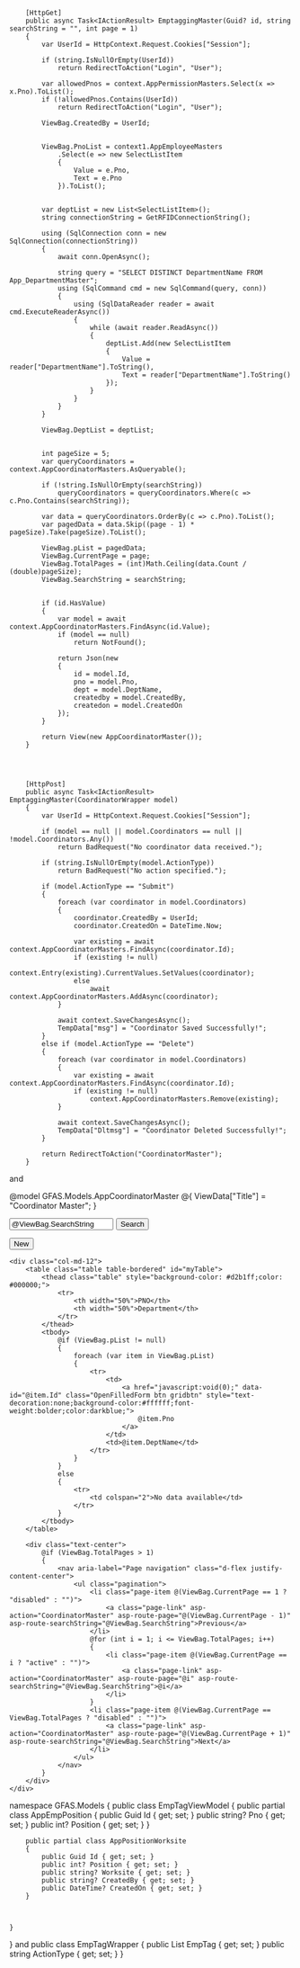    
        [HttpGet]
        public async Task<IActionResult> EmptaggingMaster(Guid? id, string searchString = "", int page = 1)
        {
            var UserId = HttpContext.Request.Cookies["Session"];

            if (string.IsNullOrEmpty(UserId))
                return RedirectToAction("Login", "User");

            var allowedPnos = context.AppPermissionMasters.Select(x => x.Pno).ToList();
            if (!allowedPnos.Contains(UserId))
                return RedirectToAction("Login", "User");

            ViewBag.CreatedBy = UserId;

    
            ViewBag.PnoList = context1.AppEmployeeMasters
                .Select(e => new SelectListItem
                {
                    Value = e.Pno,
                    Text = e.Pno
                }).ToList();

   
            var deptList = new List<SelectListItem>();
            string connectionString = GetRFIDConnectionString();

            using (SqlConnection conn = new SqlConnection(connectionString))
            {
                await conn.OpenAsync();

                string query = "SELECT DISTINCT DepartmentName FROM App_DepartmentMaster";
                using (SqlCommand cmd = new SqlCommand(query, conn))
                {
                    using (SqlDataReader reader = await cmd.ExecuteReaderAsync())
                    {
                        while (await reader.ReadAsync())
                        {
                            deptList.Add(new SelectListItem
                            {
                                Value = reader["DepartmentName"].ToString(),
                                Text = reader["DepartmentName"].ToString()
                            });
                        }
                    }
                }
            }

            ViewBag.DeptList = deptList;

      
            int pageSize = 5;
            var queryCoordinators = context.AppCoordinatorMasters.AsQueryable();

            if (!string.IsNullOrEmpty(searchString))
                queryCoordinators = queryCoordinators.Where(c => c.Pno.Contains(searchString));

            var data = queryCoordinators.OrderBy(c => c.Pno).ToList();
            var pagedData = data.Skip((page - 1) * pageSize).Take(pageSize).ToList();

            ViewBag.pList = pagedData;
            ViewBag.CurrentPage = page;
            ViewBag.TotalPages = (int)Math.Ceiling(data.Count / (double)pageSize);
            ViewBag.SearchString = searchString;

 
            if (id.HasValue)
            {
                var model = await context.AppCoordinatorMasters.FindAsync(id.Value);
                if (model == null)
                    return NotFound();

                return Json(new
                {
                    id = model.Id,
                    pno = model.Pno,
                    dept = model.DeptName,
                    createdby = model.CreatedBy,
                    createdon = model.CreatedOn
                });
            }

            return View(new AppCoordinatorMaster());
        }




        [HttpPost]
        public async Task<IActionResult> EmptaggingMaster(CoordinatorWrapper model)
        {
            var UserId = HttpContext.Request.Cookies["Session"];

            if (model == null || model.Coordinators == null || !model.Coordinators.Any())
                return BadRequest("No coordinator data received.");

            if (string.IsNullOrEmpty(model.ActionType))
                return BadRequest("No action specified.");

            if (model.ActionType == "Submit")
            {
                foreach (var coordinator in model.Coordinators)
                {
                    coordinator.CreatedBy = UserId;
                    coordinator.CreatedOn = DateTime.Now;

                    var existing = await context.AppCoordinatorMasters.FindAsync(coordinator.Id);
                    if (existing != null)
                        context.Entry(existing).CurrentValues.SetValues(coordinator);
                    else
                        await context.AppCoordinatorMasters.AddAsync(coordinator);
                }

                await context.SaveChangesAsync();
                TempData["msg"] = "Coordinator Saved Successfully!";
            }
            else if (model.ActionType == "Delete")
            {
                foreach (var coordinator in model.Coordinators)
                {
                    var existing = await context.AppCoordinatorMasters.FindAsync(coordinator.Id);
                    if (existing != null)
                        context.AppCoordinatorMasters.Remove(existing);
                }

                await context.SaveChangesAsync();
                TempData["Dltmsg"] = "Coordinator Deleted Successfully!";
            }

            return RedirectToAction("CoordinatorMaster");
        }

and


@model GFAS.Models.AppCoordinatorMaster
@{
    ViewData["Title"] = "Coordinator Master";
}
<div class="card rounded-9">
    <div class="row align-items-center form-group">
        <div class="col-md-9">
            <form method="get" action="@Url.Action("CoordinatorMaster")" style="display:flex;">
                <div class="col-md-4">
                    <input type="text" name="SearchString" class="form-control" value="@ViewBag.SearchString" placeholder="Search by PNO ..." autocomplete="off" />
                </div>
                <div class="col-md-3" style="padding-left:1%;">
                    <button type="submit" class="btn btn-primary">Search</button>
                </div>
            </form>
        </div>
        <div class="col-md-3 mb-2 text-end">
            <button id="showFormButton2" class="btn btn-primary">New</button>
        </div>
    </div>

    <div class="col-md-12">
        <table class="table table-bordered" id="myTable">
            <thead class="table" style="background-color: #d2b1ff;color: #000000;">
                <tr>
                    <th width="50%">PNO</th>
                    <th width="50%">Department</th>
                </tr>
            </thead>
            <tbody>
                @if (ViewBag.pList != null)
                {
                    foreach (var item in ViewBag.pList)
                    {
                        <tr>
                            <td>
                                <a href="javascript:void(0);" data-id="@item.Id" class="OpenFilledForm btn gridbtn" style="text-decoration:none;background-color:#ffffff;font-weight:bolder;color:darkblue;">
                                    @item.Pno
                                </a>
                            </td>
                            <td>@item.DeptName</td>
                        </tr>
                    }
                }
                else
                {
                    <tr>
                        <td colspan="2">No data available</td>
                    </tr>
                }
            </tbody>
        </table>

        <div class="text-center">
            @if (ViewBag.TotalPages > 1)
            {
                <nav aria-label="Page navigation" class="d-flex justify-content-center">
                    <ul class="pagination">
                        <li class="page-item @(ViewBag.CurrentPage == 1 ? "disabled" : "")">
                            <a class="page-link" asp-action="CoordinatorMaster" asp-route-page="@(ViewBag.CurrentPage - 1)" asp-route-searchString="@ViewBag.SearchString">Previous</a>
                        </li>
                        @for (int i = 1; i <= ViewBag.TotalPages; i++)
                        {
                            <li class="page-item @(ViewBag.CurrentPage == i ? "active" : "")">
                                <a class="page-link" asp-action="CoordinatorMaster" asp-route-page="@i" asp-route-searchString="@ViewBag.SearchString">@i</a>
                            </li>
                        }
                        <li class="page-item @(ViewBag.CurrentPage == ViewBag.TotalPages ? "disabled" : "")">
                            <a class="page-link" asp-action="CoordinatorMaster" asp-route-page="@(ViewBag.CurrentPage + 1)" asp-route-searchString="@ViewBag.SearchString">Next</a>
                        </li>
                    </ul>
                </nav>
            }
        </div>
    </div>
</div>

<div id="formContainer" style="display:none;">
    <form asp-action="CoordinatorMaster" asp-controller="Master" method="post">
        @Html.AntiForgeryToken()
        <input type="hidden" name="ActionType" id="actionType" />
        <input type="hidden" name="Coordinators[0].Id" id="Id" value="@Model.Id" />
        <input type="hidden" name="Coordinators[0].CreatedBy" id="CreatedBy" value="@ViewBag.CreatedBy" />
        <input type="hidden" name="Coordinators[0].CreatedOn" id="CreatedOn" value="@Model.CreatedOn" />

        <div class="card mt-3">
            <div class="card-header">Coordinator Master Entry</div>
            <div class="card-body">


                <div class="row">

                    <div class="form-group row">

                <div class="col-sm-3">
                <div class="mb-3">
                    <label for="Pno" class="form-label">PNO</label>
                    <select name="Coordinators[0].Pno" id="Pno" class="form-control" required>
                        <option value="">-- Select PNO --</option>
                        @foreach (var item in ViewBag.PnoList as List<SelectListItem>)
                        {
                            <option value="@item.Value">@item.Text</option>
                        }
                    </select>
                </div>


                </div>

                <div class="col-sm-3">
                <!-- Department Dropdown -->
                            <div class="mb-3">
                                <label for="Pno" class="form-label">Department</label>
                <select name="Coordinators[0].DeptName" class="form-control" id="DeptName" required>
                    <option value="">-- Select Department --</option>
                    @foreach (var item in ViewBag.DeptList as List<SelectListItem>)
                    {
                        <option value="@item.Value">@item.Text</option>
                    }
                </select>

                </div>
                </div>
                </div>
                </div>

                <div class="text-center">
                    <button type="submit" class="btn btn-success" onclick="setAction('Submit', event)">Submit</button>
                    <button type="submit" class="btn btn-danger" onclick="setAction('Delete', event)">Delete</button>
                </div>
            </div>
        </div>
    </form>
</div>




<script src="https://cdnjs.cloudflare.com/ajax/libs/jquery/3.7.1/jquery.min.js"></script>


<script>
    function setAction(action, event) {
        if (action === 'Delete' && !confirm("Are you sure you want to delete this record?")) {
            event.preventDefault();
            return;
        }
        document.getElementById('actionType').value = action;
    }

    $(document).ready(function () {
        $('#showFormButton2').click(function () {
            $('#formContainer').show();
            $('#Pno, #DeptName').val('');
            $('#Id').val('');
        });

        $('.OpenFilledForm').click(function () {
            const id = $(this).data('id');
            $.ajax({
                url: '@Url.Action("CoordinatorMaster", "Master")',
                data: { id: id },
                success: function (data) {
                    $('#Id').val(data.id);
                    $('#Pno').val(data.pno);
                    $('#DeptName').val(data.dept);
                    $('#CreatedBy').val(data.createdby);
                    $('#CreatedOn').val(data.createdon);
                    $('#formContainer').show();
                },
                error: function () {
                    alert("Error loading data");
                }
            });
        });
    });
</script>




namespace GFAS.Models
{
    public class EmpTagViewModel
    {
        public partial class AppEmpPosition
        {
            public Guid Id { get; set; }
            public string? Pno { get; set; }
            public int? Position { get; set; }
        }


        public partial class AppPositionWorksite
        {
            public Guid Id { get; set; }
            public int? Position { get; set; }
            public string? Worksite { get; set; }
            public string? CreatedBy { get; set; }
            public DateTime? CreatedOn { get; set; }
        }



    }
}
and   public class EmpTagWrapper
  {
      public List<EmpTagViewModel> EmpTag { get; set; }
      public string ActionType { get; set; }
  }
